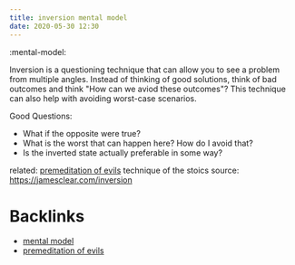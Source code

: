 ```yaml
---
title: inversion mental model
date: 2020-05-30 12:30
---
```


:mental-model:

Inversion is a questioning technique that can allow you to see a problem from
multiple angles. Instead of thinking of good solutions, think of bad outcomes 
and think "How can we aviod these outcomes"? This technique can also help with
avoiding worst-case scenarios.


Good Questions:

- What if the opposite were true?
- What is the worst that can happen here? How do I avoid that?
- Is the inverted state actually preferable in some way?

related: [premeditation of evils](84) technique of the stoics
source: https://jamesclear.com/inversion


# Backlinks
  - [mental model](82)
  - [premeditation of evils](84)
